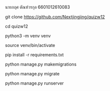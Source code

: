 นายภฤศ ตัณฑ์วรกุล 6601012610083

git clone https://github.com/Nextjingjing/quizw12

cd quizw12

python3 -m venv venv

source venv/bin/activate

pip install -r requirements.txt

python manage.py makemigrations

python manage.py migrate

python manage.py runserver
